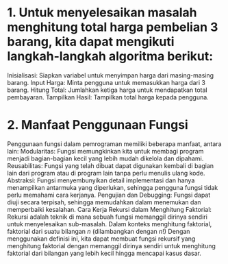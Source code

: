 # 1. Untuk menyelesaikan masalah menghitung total harga pembelian 3 barang, kita dapat mengikuti langkah-langkah algoritma berikut:
Inisialisasi: Siapkan variabel untuk menyimpan harga dari masing-masing barang.
Input Harga: Minta pengguna untuk memasukkan harga dari 3 barang.
Hitung Total: Jumlahkan ketiga harga untuk mendapatkan total pembayaran.
Tampilkan Hasil: Tampilkan total harga kepada pengguna.
# 2. Manfaat Penggunaan Fungsi
Penggunaan fungsi dalam pemrograman memiliki beberapa manfaat, antara lain:
Modularitas: Fungsi memungkinkan kita untuk membagi program menjadi bagian-bagian kecil yang lebih mudah dikelola dan dipahami.
Reusabilitas: Fungsi yang telah dibuat dapat digunakan kembali di bagian lain dari program atau di program lain tanpa perlu menulis ulang kode.
Abstraksi: Fungsi menyembunyikan detail implementasi dan hanya menampilkan antarmuka yang diperlukan, sehingga pengguna fungsi tidak perlu memahami cara kerjanya.
Pengujian dan Debugging: Fungsi dapat diuji secara terpisah, sehingga memudahkan dalam menemukan dan memperbaiki kesalahan.
Cara Kerja Rekursi dalam Menghitung Faktorial:
Rekursi adalah teknik di mana sebuah fungsi memanggil dirinya sendiri untuk menyelesaikan sub-masalah. Dalam konteks menghitung faktorial, faktorial dari suatu bilangan $n$ (dilambangkan dengan $n!$)
Dengan menggunakan definisi ini, kita dapat membuat fungsi rekursif yang menghitung faktorial dengan memanggil dirinya sendiri untuk menghitung faktorial dari bilangan yang lebih kecil hingga mencapai kasus dasar.
